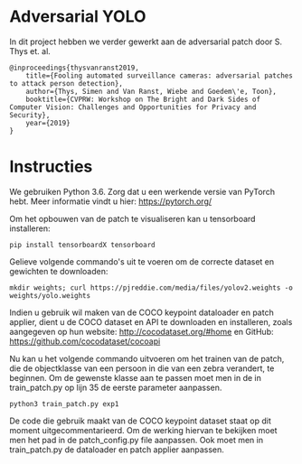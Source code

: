 # Adversarial YOLO

In dit project hebben we verder gewerkt aan de adversarial patch door S. Thys et. al.

```
@inproceedings{thysvanranst2019,
    title={Fooling automated surveillance cameras: adversarial patches to attack person detection},
    author={Thys, Simen and Van Ranst, Wiebe and Goedem\'e, Toon},
    booktitle={CVPRW: Workshop on The Bright and Dark Sides of Computer Vision: Challenges and Opportunities for Privacy and Security},
    year={2019}
}
```

# Instructies
We gebruiken Python 3.6.
Zorg dat u een werkende versie van PyTorch hebt. Meer informatie vindt u hier: https://pytorch.org/

Om het opbouwen van de patch te visualiseren kan u tensorboard installeren:
```
pip install tensorboardX tensorboard
```

Gelieve volgende commando's uit te voeren om de correcte dataset en gewichten te downloaden:
```
mkdir weights; curl https://pjreddie.com/media/files/yolov2.weights -o weights/yolo.weights

```
Indien u gebruik wil maken van de COCO keypoint dataloader en patch applier, dient u de COCO dataset en API te downloaden en installeren, zoals aangegeven op hun website: http://cocodataset.org/#home en GitHub: https://github.com/cocodataset/cocoapi

Nu kan u het volgende commando uitvoeren om het trainen van de patch, die de objectklasse van een persoon in die van een zebra verandert, te beginnen.
Om de gewenste klasse aan te passen moet men in de in train_patch.py op lijn 35 de eerste parameter aanpassen.

```
python3 train_patch.py exp1
```

De code die gebruik maakt van de COCO keypoint dataset staat op dit moment uitgecommentarieerd.
Om de werking hiervan te bekijken moet men het pad in de patch_config.py file aanpassen.
Ook moet men in train_patch.py de dataloader en patch applier aanpassen.
